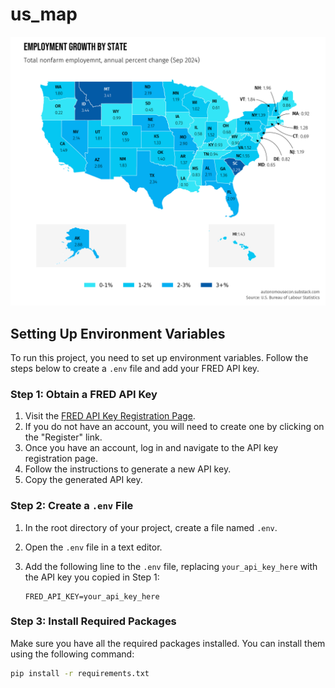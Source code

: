 # us_map

![Final plot](https://github.com/martingeew/us_map/blob/main/employment_map.png?raw=true)


## Setting Up Environment Variables

To run this project, you need to set up environment variables. Follow the steps below to create a `.env` file and add your FRED API key.

### Step 1: Obtain a FRED API Key

1. Visit the [FRED API Key Registration Page](https://fred.stlouisfed.org/docs/api/api_key.html).
2. If you do not have an account, you will need to create one by clicking on the "Register" link.
3. Once you have an account, log in and navigate to the API key registration page.
4. Follow the instructions to generate a new API key.
5. Copy the generated API key.

### Step 2: Create a `.env` File

1. In the root directory of your project, create a file named `.env`.
2. Open the `.env` file in a text editor.
3. Add the following line to the `.env` file, replacing `your_api_key_here` with the API key you copied in Step 1:

    ```properties
    FRED_API_KEY=your_api_key_here
    ```

### Step 3: Install Required Packages
Make sure you have all the required packages installed. You can install them using the following command:
```sh
pip install -r requirements.txt
```
